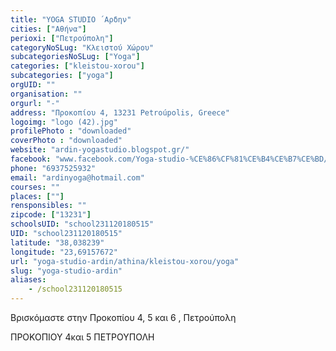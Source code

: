 ```yaml
---
title: "YOGA STUDIO ´Αρδην"
cities: ["Αθήνα"]
perioxi: ["Πετρούπολη"]
categoryNoSLug: "Κλειστού Χώρου"
subcategoriesNoSLug: ["Yoga"]
categories: ["kleistou-xorou"]
subcategories: ["yoga"]
orgUID: ""
organisation: ""
orgurl: "-"
address: "Προκοπίου 4, 13231 Petroúpolis, Greece"
logoimg: "logo (42).jpg"
profilePhoto : "downloaded"
coverPhoto : "downloaded"
website: "ardin-yogastudio.blogspot.gr/"
facebook: "www.facebook.com/Yoga-studio-%CE%86%CF%81%CE%B4%CE%B7%CE%BD/1451082895158311?sk=timeline"
phone: "6937525932"
email: "ardinyoga@hotmail.com"
courses: ""
places: [""]
rensponsibles: ""
zipcode: ["13231"]
schoolsUID: "school231120180515"
UID: "school231120180515"
latitude: "38,038239"
longitude: "23,69157672"
url: "yoga-studio-ardin/athina/kleistou-xorou/yoga"
slug: "yoga-studio-ardin"
aliases:
    - /school231120180515
---
```



Βρισκόμαστε στην Προκοπίου 4, 5 και 6 , Πετρούπολη

ΠΡΟΚΟΠΙΟΥ 4και 5 ΠΕΤΡΟΥΠΟΛΗ